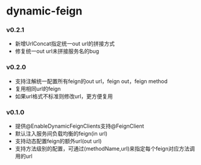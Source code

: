 # dynamic-feign

### v0.2.1
- 新增UrlConcat指定统一out url的拼接方式
- 修复统一out url未拼接服务名的bug

### v0.2.0
- 支持注解统一配置所有feign的out url，feign out，feign method
- 复用相同url的feign
- 如果url格式不标准则修改url，更方便复用

### v0.1.0
- 提供@EnableDynamicFeignClients支持@FeignClient
- 默认注入服务间负载均衡的feign(in url)
- 支持动态配置feign的额外url(out url)
- 支持方法级别的配置，可通过(methodName,url)来指定每个feign对应方法调用的url
